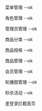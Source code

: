 菜单管理  --ok

角色管理 --ok

管理员管理  --ok

商品分类  --ok

商品规格  --ok

商品管理 --ok

会员管理  --ok

轮播图管理  --ok

秒杀活动  --ok

差登录拦截首页


